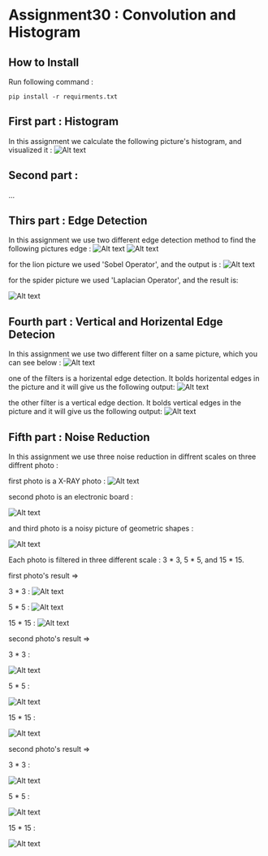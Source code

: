 # Assignment30 : Convolution and Histogram

## How to Install
Run following command :
```
pip install -r requirments.txt
```

## First part : Histogram
In this assignment we calculate the following picture's histogram, and visualized it :
![Alt text](inputs/input_1_friends.jpg)


## Second part : 

...

## Thirs part : Edge Detection
In this assignment we use two different edge detection method to find the following pictures edge :
![Alt text](inputs/input_3_lion.png)
![Alt text](inputs/input_3_spider.webp)

for the lion picture we used 'Sobel Operator', and the output is :
![Alt text](outputs/output_3_lion.jpg)

for the spider picture we used 'Laplacian Operator', and the result is:

![Alt text](outputs/output_3_spider.jpg)

## Fourth part : Vertical and Horizental Edge Detecion
In this assignment we use two different filter on a same picture, which you can see below :
![Alt text](inputs/input_4_bilding.png)

one of the filters is a horizental edge detection. It bolds horizental edges in the picture and it will give us the following output:
![Alt text](outputs/output_4_horizental.jpg)

the other filter is a vertical edge dection. It bolds vertical edges in the picture and it will give us the following output:
![Alt text](outputs/output_4_vertical.jpg)

## Fifth part : Noise Reduction
In this assignment we use three noise reduction in diffrent scales on three diffrent photo :

first photo is a X-RAY photo :
![Alt text](inputs/input_5_xray_noisy.png)

second photo is an electronic board :

![Alt text](inputs/input_5_board_noisy.png)

and third photo is a noisy picture of geometric shapes :

![Alt text](inputs/input_5_image_noisy.png)

Each photo is filtered in three different scale : 3 * 3, 5 * 5, and 15 * 15.

first photo's result => 

3 * 3 :
![Alt text](outputs/output_5_xray_3.jpg)

5 * 5 :
![Alt text](outputs/output_5_xray_5.jpg)

15 * 15 :
![Alt text](outputs/output_5_xray_15.jpg)

second photo's result => 

3 * 3 :

![Alt text](outputs/output_5_board_3.jpg)

5 * 5 :

![Alt text](outputs/output_5_board_5.jpg)

15 * 15 :

![Alt text](outputs/output_5_board_15.jpg)

second photo's result => 

3 * 3 :

![Alt text](outputs/output_5_circle_3.jpg)

5 * 5 :

![Alt text](outputs/output_5_circle_5.jpg)

15 * 15 :

![Alt text](outputs/output_5_circle_15.jpg)